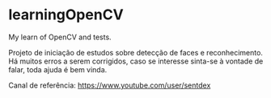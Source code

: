 # learningOpenCV
My learn of OpenCV and tests.


Projeto de iniciação de estudos sobre detecção de faces e reconhecimento. Há muitos erros a serem corrigidos, caso se interesse sinta-se à vontade de falar, toda ajuda é bem vinda.


Canal de referência:  https://www.youtube.com/user/sentdex
